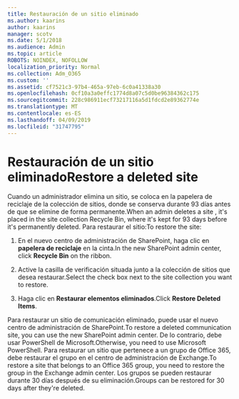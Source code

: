```yaml
---
title: Restauración de un sitio eliminado
ms.author: kaarins
author: kaarins
manager: scotv
ms.date: 5/1/2018
ms.audience: Admin
ms.topic: article
ROBOTS: NOINDEX, NOFOLLOW
localization_priority: Normal
ms.collection: Adm_O365
ms.custom: ''
ms.assetid: cf7521c3-97b4-465a-97eb-6c0a41338a30
ms.openlocfilehash: 0cf10a3a0effc1774d8a07c5d0be96384362c175
ms.sourcegitcommit: 228c986911ecf73217116a5d1fdcd2e89362774e
ms.translationtype: MT
ms.contentlocale: es-ES
ms.lasthandoff: 04/09/2019
ms.locfileid: "31747795"
---
```

# <a name="restore-a-deleted-site"></a><span data-ttu-id="173d3-102">Restauración de un sitio eliminado</span><span class="sxs-lookup"><span data-stu-id="173d3-102">Restore a deleted site</span></span>

<span data-ttu-id="173d3-103">Cuando un administrador elimina un sitio, se coloca en la papelera de reciclaje de la colección de sitios, donde se conserva durante 93 días antes de que se elimine de forma permanente.</span><span class="sxs-lookup"><span data-stu-id="173d3-103">When an admin deletes a site , it's placed in the site collection Recycle Bin, where it's kept for 93 days before it's permanently deleted.</span></span> <span data-ttu-id="173d3-104">Para restaurar el sitio:</span><span class="sxs-lookup"><span data-stu-id="173d3-104">To restore the site:</span></span>
  
1. <span data-ttu-id="173d3-105">En el nuevo centro de administración de SharePoint, haga clic en **papelera de reciclaje** en la cinta.</span><span class="sxs-lookup"><span data-stu-id="173d3-105">In the new SharePoint admin center, click **Recycle Bin** on the ribbon.</span></span> 
    
2. <span data-ttu-id="173d3-106">Active la casilla de verificación situada junto a la colección de sitios que desea restaurar.</span><span class="sxs-lookup"><span data-stu-id="173d3-106">Select the check box next to the site collection you want to restore.</span></span>
    
3. <span data-ttu-id="173d3-107">Haga clic en **Restaurar elementos eliminados**.</span><span class="sxs-lookup"><span data-stu-id="173d3-107">Click **Restore Deleted Items**.</span></span>
    
<span data-ttu-id="173d3-108">Para restaurar un sitio de comunicación eliminado, puede usar el nuevo centro de administración de SharePoint.</span><span class="sxs-lookup"><span data-stu-id="173d3-108">To restore a deleted communication site, you can use the new SharePoint admin center.</span></span> <span data-ttu-id="173d3-109">De lo contrario, debe usar PowerShell de Microsoft.</span><span class="sxs-lookup"><span data-stu-id="173d3-109">Otherwise, you need to use Microsoft PowerShell.</span></span> <span data-ttu-id="173d3-110">Para restaurar un sitio que pertenece a un grupo de Office 365, debe restaurar el grupo en el centro de administración de Exchange.</span><span class="sxs-lookup"><span data-stu-id="173d3-110">To restore a site that belongs to an Office 365 group, you need to restore the group in the Exchange admin center.</span></span> <span data-ttu-id="173d3-111">Los grupos se pueden restaurar durante 30 días después de su eliminación.</span><span class="sxs-lookup"><span data-stu-id="173d3-111">Groups can be restored for 30 days after they're deleted.</span></span>
  

